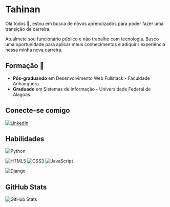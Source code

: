# Tahinan

Olá todos 👋, estou em busca de novos aprendizados para poder fazer uma transição de carreira.

Atualmete sou funcionário público e não trabalho com tecnologia. Busco uma oportunidade para aplicar meus conhecimentos e adiquirir experiência nessa minha nova carreira.

## Formação 📗
* **Pós-graduando** em Desenvolvimento Web Fullstack - Faculdade Anhanguera.
* **Graduado** em Sistemas de Informação - Universidade Federal de Alagoas.

## Conecte-se comigo
[![LinkedIn](https://img.shields.io/badge/LinkedIn-0077B5?style=for-the-badge&logo=linkedin&logoColor=white)](www.linkedin.com/in/tahinan-wilena/)

## Habilidades
![Python](https://img.shields.io/badge/python-3670A0?style=for-the-badge&logo=python&logoColor=ffdd54)

![HTML5](https://img.shields.io/badge/HTML5-E34F26?style=for-the-badge&logo=html5&logoColor=white)
![CSS3](https://img.shields.io/badge/CSS3-1572B6?style=for-the-badge&logo=css3&logoColor=white)
![JavaScript](https://img.shields.io/badge/JavaScript-F7DF1E?style=for-the-badge&logo=javascript&logoColor=black)

![Django](https://img.shields.io/badge/django-%23092E20.svg?style=for-the-badge&logo=django&logoColor=white)

## GitHub Stats
![GitHub Stats](https://github-readme-stats.vercel.app/api?username=Tahinan&theme=transparent&bg_color=000&border_color=30A3DC&show_icons=true&icon_color=30A3DC&title_color=E94D5F&text_color=FFF)